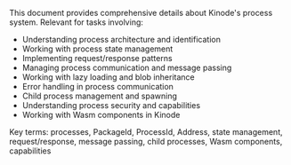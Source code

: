 This document provides comprehensive details about Kinode's process system. Relevant for tasks involving:
- Understanding process architecture and identification
- Working with process state management
- Implementing request/response patterns
- Managing process communication and message passing
- Working with lazy loading and blob inheritance
- Error handling in process communication
- Child process management and spawning
- Understanding process security and capabilities
- Working with Wasm components in Kinode

Key terms: processes, PackageId, ProcessId, Address, state management, request/response, message passing, child processes, Wasm components, capabilities